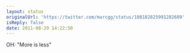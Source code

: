 ```yaml
---
layout: status
originalUrl: 'https://twitter.com/marcgg/status/108182825991282689'
isReply: false
date: 2011-08-29 14:22:50
---
```


OH: "More is less"
